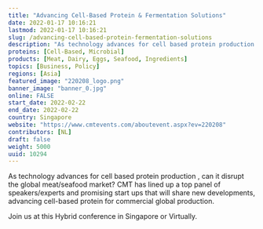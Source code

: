 ```yaml
---
title: "Advancing Cell-Based Protein & Fermentation Solutions"
date: 2022-01-17 10:16:21
lastmod: 2022-01-17 10:16:21
slug: /advancing-cell-based-protein-fermentation-solutions
description: "As technology advances for cell based protein production , can it disrupt the global meat/seafood market? CMT has lined up a top panel of speakers/experts and promising start ups that will share new developments, advancing cell-based protein for commercial global production.Join us at this Hybrid conference in Singapore or Virtually."
proteins: [Cell-Based, Microbial]
products: [Meat, Dairy, Eggs, Seafood, Ingredients]
topics: [Business, Policy]
regions: [Asia]
featured_image: "220208_logo.png"
banner_image: "banner_0.jpg"
online: FALSE
start_date: 2022-02-22
end_date: 2022-02-22
country: Singapore
website: "https://www.cmtevents.com/aboutevent.aspx?ev=220208"
contributors: [NL]
draft: false
weight: 5000
uuid: 10294
---
```

<p>As technology advances for cell based protein production , can it disrupt the global meat/seafood market? CMT has lined up a top panel of speakers/experts and promising start ups that will share new developments, advancing cell-based protein for commercial global production.</p>
<p>Join us at this Hybrid conference in Singapore or Virtually.</p>
